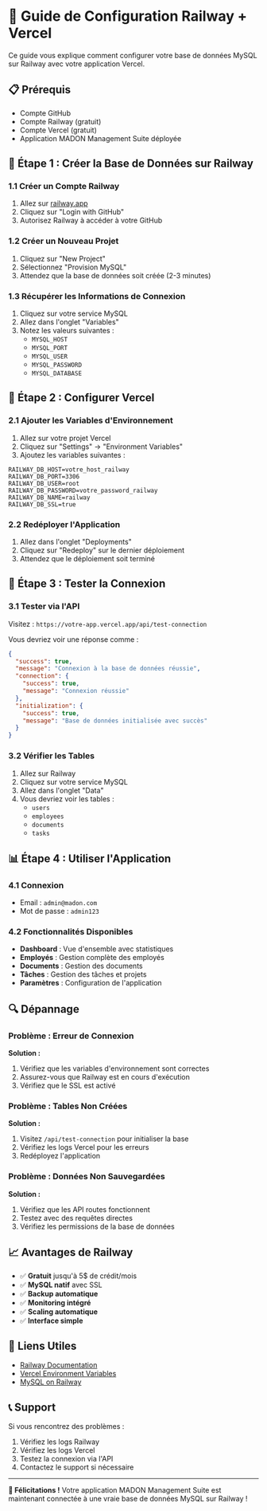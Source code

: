 # 🚂 Guide de Configuration Railway + Vercel

Ce guide vous explique comment configurer votre base de données MySQL sur Railway avec votre application Vercel.

## 📋 Prérequis

- Compte GitHub
- Compte Railway (gratuit)
- Compte Vercel (gratuit)
- Application MADON Management Suite déployée

## 🚀 Étape 1 : Créer la Base de Données sur Railway

### 1.1 Créer un Compte Railway
1. Allez sur [railway.app](https://railway.app)
2. Cliquez sur "Login with GitHub"
3. Autorisez Railway à accéder à votre GitHub

### 1.2 Créer un Nouveau Projet
1. Cliquez sur "New Project"
2. Sélectionnez "Provision MySQL"
3. Attendez que la base de données soit créée (2-3 minutes)

### 1.3 Récupérer les Informations de Connexion
1. Cliquez sur votre service MySQL
2. Allez dans l'onglet "Variables"
3. Notez les valeurs suivantes :
   - `MYSQL_HOST`
   - `MYSQL_PORT`
   - `MYSQL_USER`
   - `MYSQL_PASSWORD`
   - `MYSQL_DATABASE`

## 🔧 Étape 2 : Configurer Vercel

### 2.1 Ajouter les Variables d'Environnement
1. Allez sur votre projet Vercel
2. Cliquez sur "Settings" → "Environment Variables"
3. Ajoutez les variables suivantes :

```
RAILWAY_DB_HOST=votre_host_railway
RAILWAY_DB_PORT=3306
RAILWAY_DB_USER=root
RAILWAY_DB_PASSWORD=votre_password_railway
RAILWAY_DB_NAME=railway
RAILWAY_DB_SSL=true
```

### 2.2 Redéployer l'Application
1. Allez dans l'onglet "Deployments"
2. Cliquez sur "Redeploy" sur le dernier déploiement
3. Attendez que le déploiement soit terminé

## 🧪 Étape 3 : Tester la Connexion

### 3.1 Tester via l'API
Visitez : `https://votre-app.vercel.app/api/test-connection`

Vous devriez voir une réponse comme :
```json
{
  "success": true,
  "message": "Connexion à la base de données réussie",
  "connection": {
    "success": true,
    "message": "Connexion réussie"
  },
  "initialization": {
    "success": true,
    "message": "Base de données initialisée avec succès"
  }
}
```

### 3.2 Vérifier les Tables
1. Allez sur Railway
2. Cliquez sur votre service MySQL
3. Allez dans l'onglet "Data"
4. Vous devriez voir les tables :
   - `users`
   - `employees`
   - `documents`
   - `tasks`

## 📊 Étape 4 : Utiliser l'Application

### 4.1 Connexion
- Email : `admin@madon.com`
- Mot de passe : `admin123`

### 4.2 Fonctionnalités Disponibles
- **Dashboard** : Vue d'ensemble avec statistiques
- **Employés** : Gestion complète des employés
- **Documents** : Gestion des documents
- **Tâches** : Gestion des tâches et projets
- **Paramètres** : Configuration de l'application

## 🔍 Dépannage

### Problème : Erreur de Connexion
**Solution :**
1. Vérifiez que les variables d'environnement sont correctes
2. Assurez-vous que Railway est en cours d'exécution
3. Vérifiez que le SSL est activé

### Problème : Tables Non Créées
**Solution :**
1. Visitez `/api/test-connection` pour initialiser la base
2. Vérifiez les logs Vercel pour les erreurs
3. Redéployez l'application

### Problème : Données Non Sauvegardées
**Solution :**
1. Vérifiez que les API routes fonctionnent
2. Testez avec des requêtes directes
3. Vérifiez les permissions de la base de données

## 📈 Avantages de Railway

- ✅ **Gratuit** jusqu'à 5$ de crédit/mois
- ✅ **MySQL natif** avec SSL
- ✅ **Backup automatique**
- ✅ **Monitoring intégré**
- ✅ **Scaling automatique**
- ✅ **Interface simple**

## 🔗 Liens Utiles

- [Railway Documentation](https://docs.railway.app/)
- [Vercel Environment Variables](https://vercel.com/docs/concepts/projects/environment-variables)
- [MySQL on Railway](https://docs.railway.app/databases/mysql)

## 📞 Support

Si vous rencontrez des problèmes :
1. Vérifiez les logs Railway
2. Vérifiez les logs Vercel
3. Testez la connexion via l'API
4. Contactez le support si nécessaire

---

**🎉 Félicitations !** Votre application MADON Management Suite est maintenant connectée à une vraie base de données MySQL sur Railway !

